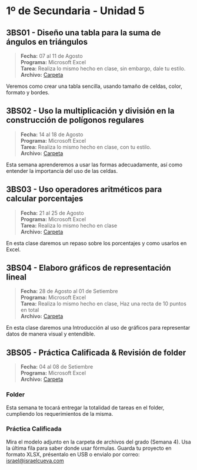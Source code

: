 # 1º de Secundaria - Unidad 5

## 3BS01 - Diseño una tabla para la suma de ángulos en triángulos

> **Fecha:** 07 al 11 de Agosto<br> **Programa:** Microsoft Excel<br> **Tarea:** Realiza lo mismo hecho en clase, sin embargo, dale tu estilo.<br> **Archivo:** [Carpeta](https://app.box.com/s/3yelumaa4ifg1d9uurs0lnixdg5p338i)

Veremos como crear una tabla sencilla, usando tamaño de celdas, color, formato y bordes. 

## 3BS02 - Uso la multiplicación y división en la construcción de polígonos regulares

> **Fecha:** 14 al 18 de Agosto<br> **Programa:** Microsoft Excel<br> **Tarea:** Realiza lo mismo hecho en clase, con tu estilo.<br> **Archivo:** [Carpeta](https://app.box.com/s/3yelumaa4ifg1d9uurs0lnixdg5p338i)

Esta semana aprenderemos a usar las formas adecuadamente, así como entender la importancía del uso de las celdas.

## 3BS03 - Uso operadores aritméticos para calcular porcentajes

> **Fecha:** 21 al 25 de Agosto<br> **Programa:** Microsoft Excel<br> **Tarea:** Realiza lo mismo hecho en clase<br> **Archivo:** [Carpeta](https://app.box.com/s/3yelumaa4ifg1d9uurs0lnixdg5p338i)

En esta clase daremos un repaso sobre los porcentajes y como usarlos en Excel.

## 3BS04 - Elaboro gráficos de representación lineal

> **Fecha:** 28 de Agosto al 01 de Setiembre<br> **Programa:** Microsoft Excel<br> **Tarea:** Realiza lo mismo hecho en clase, Haz una recta de 10 puntos en total<br> **Archivo:** [Carpeta](https://app.box.com/s/3yelumaa4ifg1d9uurs0lnixdg5p338i)

En esta clase daremos una Introducción al uso de gráficos para representar datos de manera visual y entendible.

<div class="currentTheme">

## 3BS05 - Práctica Calificada & Revisión de folder

> **Fecha:** 04 al 08 de Setiembre<br> **Programa:** Microsoft Excel<br> **Archivo:** [Carpeta](https://app.box.com/s/3yelumaa4ifg1d9uurs0lnixdg5p338i)

### Folder

Esta semana te tocará entregar la totalidad de tareas en el folder, cumpliendo los requerimientos de la misma.

### Práctica Calificada

Mira el modelo adjunto en la carpeta de archivos del grado (Semana 4). Usa la última fila para saber donde usar fórmulas. Guarda tu proyecto en formato XLSX, présentalo en USB o envialo por correo: israel@israelcueva.com

</div>